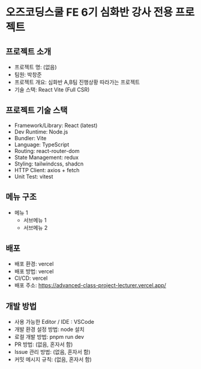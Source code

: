 # 오즈코딩스쿨 FE 6기 심화반 강사 전용 프로젝트

## 프로젝트 소개

- 프로젝트 명: (없음)
- 팀원: 박창준
- 프로젝트 개요: 심화반 A,B팀 진행상황 따라가는 프로젝트
- 기술 스택: React Vite (Full CSR) 


## 프로젝트 기술 스택

- Framework/Library: React (latest)
- Dev Runtime: Node.js
- Bundler: Vite
- Language: TypeScript
- Routing: react-router-dom
- State Management: redux
- Styling: tailwindcss, shadcn
- HTTP Client: axios + fetch
- Unit Test: vitest

## 메뉴 구조

- 메뉴 1
  - 서브메뉴 1
  - 서브메뉴 2

## 배포

- 배포 환경: vercel
- 배포 방법: vercel
- CI/CD: vercel
- 배포 주소: https://advanced-class-project-lecturer.vercel.app/

## 개발 방법

- 사용 가능한 Editor / IDE : VSCode
- 개발 환경 설정 방법: node 설치
- 로컬 개발 방법: pnpm run dev
- PR 방법: (없음, 혼자서 함)
- Issue 관리 방법: (없음, 혼자서 함)
- 커밋 메시지 규칙: (없음, 혼자서 함)

